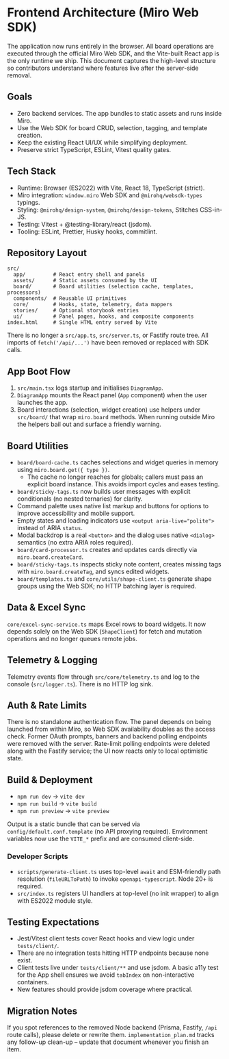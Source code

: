 # Frontend Architecture (Miro Web SDK)

The application now runs entirely in the browser. All board operations are executed through the official Miro Web SDK, and the Vite-built React app is the only runtime we ship. This document captures the high-level structure so contributors understand where features live after the server-side removal.

## Goals

- Zero backend services. The app bundles to static assets and runs inside Miro.
- Use the Web SDK for board CRUD, selection, tagging, and template creation.
- Keep the existing React UI/UX while simplifying deployment.
- Preserve strict TypeScript, ESLint, Vitest quality gates.

## Tech Stack

- Runtime: Browser (ES2022) with Vite, React 18, TypeScript (strict).
- Miro integration: `window.miro` Web SDK and `@mirohq/websdk-types` typings.
- Styling: `@mirohq/design-system`, `@mirohq/design-tokens`, Stitches CSS-in-JS.
- Testing: Vitest + @testing-library/react (jsdom).
- Tooling: ESLint, Prettier, Husky hooks, commitlint.

## Repository Layout

```
src/
  app/         # React entry shell and panels
  assets/      # Static assets consumed by the UI
  board/       # Board utilities (selection cache, templates, processors)
  components/  # Reusable UI primitives
  core/        # Hooks, state, telemetry, data mappers
  stories/     # Optional storybook entries
  ui/          # Panel pages, hooks, and composite components
index.html     # Single HTML entry served by Vite
```

There is no longer a `src/app.ts`, `src/server.ts`, or Fastify route tree. All imports of `fetch('/api/...')` have been removed or replaced with SDK calls.

## App Boot Flow

1. `src/main.tsx` logs startup and initialises `DiagramApp`.
2. `DiagramApp` mounts the React panel (`App` component) when the user launches the app.
3. Board interactions (selection, widget creation) use helpers under `src/board/` that wrap `miro.board` methods. When running outside Miro the helpers bail out and surface a friendly warning.

## Board Utilities

- `board/board-cache.ts` caches selections and widget queries in memory using `miro.board.get({ type })`.
    - The cache no longer reaches for globals; callers must pass an explicit board instance. This avoids import cycles and eases testing.
- `board/sticky-tags.ts` now builds user messages with explicit conditionals (no nested ternaries) for clarity.
- Command palette uses native list markup and buttons for options to improve accessibility and mobile support.
- Empty states and loading indicators use `<output aria-live="polite">` instead of ARIA `status`.
- Modal backdrop is a real `<button>` and the dialog uses native `<dialog>` semantics (no extra ARIA roles required).
- `board/card-processor.ts` creates and updates cards directly via `miro.board.createCard`.
- `board/sticky-tags.ts` inspects sticky note content, creates missing tags with `miro.board.createTag`, and syncs edited widgets.
- `board/templates.ts` and `core/utils/shape-client.ts` generate shape groups using the Web SDK; no HTTP batching layer is required.

## Data & Excel Sync

`core/excel-sync-service.ts` maps Excel rows to board widgets. It now depends solely on the Web SDK (`ShapeClient`) for fetch and mutation operations and no longer queues remote jobs.

## Telemetry & Logging

Telemetry events flow through `src/core/telemetry.ts` and log to the console (`src/logger.ts`). There is no HTTP log sink.

## Auth & Rate Limits

There is no standalone authentication flow. The panel depends on being launched from within Miro, so Web SDK availability doubles as the access check. Former OAuth prompts, banners and backend polling endpoints were removed with the server. Rate-limit polling endpoints were deleted along with the Fastify service; the UI now reacts only to local optimistic state.

## Build & Deployment

- `npm run dev` → `vite dev`
- `npm run build` → `vite build`
- `npm run preview` → `vite preview`

Output is a static bundle that can be served via `config/default.conf.template` (no API proxying required). Environment variables now use the `VITE_*` prefix and are consumed client-side.

### Developer Scripts

- `scripts/generate-client.ts` uses top-level `await` and ESM-friendly path resolution (`fileURLToPath`) to invoke `openapi-typescript`. Node 20+ is required.
- `src/index.ts` registers UI handlers at top-level (no init wrapper) to align with ES2022 module style.

## Testing Expectations

- Jest/Vitest client tests cover React hooks and view logic under `tests/client/`.
- There are no integration tests hitting HTTP endpoints because none exist.
- Client tests live under `tests/client/**` and use jsdom. A basic a11y test for the App shell ensures we avoid `tabIndex` on non-interactive containers.
- New features should provide jsdom coverage where practical.

## Migration Notes

If you spot references to the removed Node backend (Prisma, Fastify, `/api` route calls), please delete or rewrite them. `implementation_plan.md` tracks any follow-up clean-up – update that document whenever you finish an item.
